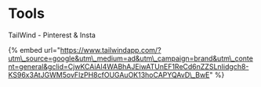 # Tools

TailWind - Pinterest & Insta

{% embed url="https://www.tailwindapp.com/?utm\_source=google&utm\_medium=ad&utm\_campaign=brand&utm\_content=general&gclid=CjwKCAiAl4WABhAJEiwATUnEF1ReCd6nZZSLnIidgch8-KS96x3AtJGWM5ovFlzPH8cfOUGAuOK13hoCAPYQAvD\_BwE" %}



